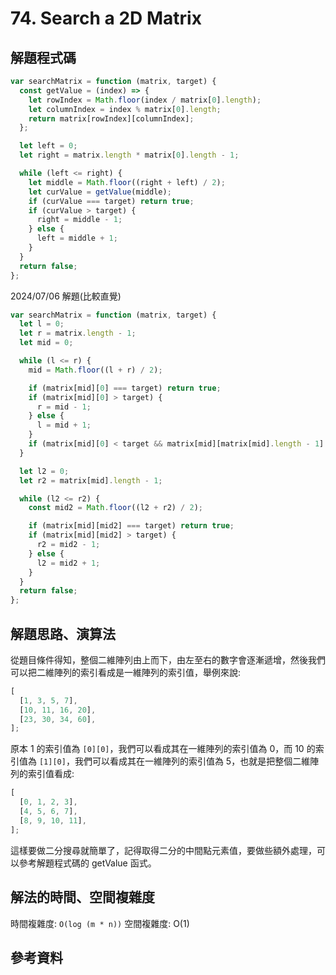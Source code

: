 # 74. Search a 2D Matrix

## 解題程式碼

```javascript
var searchMatrix = function (matrix, target) {
  const getValue = (index) => {
    let rowIndex = Math.floor(index / matrix[0].length);
    let columnIndex = index % matrix[0].length;
    return matrix[rowIndex][columnIndex];
  };

  let left = 0;
  let right = matrix.length * matrix[0].length - 1;

  while (left <= right) {
    let middle = Math.floor((right + left) / 2);
    let curValue = getValue(middle);
    if (curValue === target) return true;
    if (curValue > target) {
      right = middle - 1;
    } else {
      left = middle + 1;
    }
  }
  return false;
};
```

2024/07/06 解題(比較直覺)

```javascript
var searchMatrix = function (matrix, target) {
  let l = 0;
  let r = matrix.length - 1;
  let mid = 0;

  while (l <= r) {
    mid = Math.floor((l + r) / 2);

    if (matrix[mid][0] === target) return true;
    if (matrix[mid][0] > target) {
      r = mid - 1;
    } else {
      l = mid + 1;
    }
    if (matrix[mid][0] < target && matrix[mid][matrix[mid].length - 1] >= target) break;
  }

  let l2 = 0;
  let r2 = matrix[mid].length - 1;

  while (l2 <= r2) {
    const mid2 = Math.floor((l2 + r2) / 2);

    if (matrix[mid][mid2] === target) return true;
    if (matrix[mid][mid2] > target) {
      r2 = mid2 - 1;
    } else {
      l2 = mid2 + 1;
    }
  }
  return false;
};
```

## 解題思路、演算法

從題目條件得知，整個二維陣列由上而下，由左至右的數字會逐漸遞增，然後我們可以把二維陣列的索引看成是一維陣列的索引值，舉例來說:

```javascript
[
  [1, 3, 5, 7],
  [10, 11, 16, 20],
  [23, 30, 34, 60],
];
```

原本 1 的索引值為 `[0][0]`，我們可以看成其在一維陣列的索引值為 0，而 10 的索引值為 `[1][0]`，我們可以看成其在一維陣列的索引值為 5，也就是把整個二維陣列的索引值看成:

```javascript
[
  [0, 1, 2, 3],
  [4, 5, 6, 7],
  [8, 9, 10, 11],
];
```

這樣要做二分搜尋就簡單了，記得取得二分的中間點元素值，要做些額外處理，可以參考解題程式碼的 getValue 函式。

## 解法的時間、空間複雜度

時間複雜度: `O(log (m * n))`
空間複雜度: O(1)

## 參考資料
